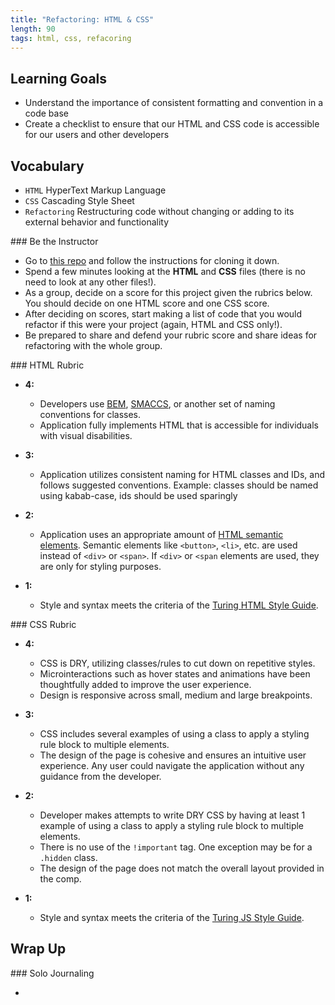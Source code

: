 ```yaml
---
title: "Refactoring: HTML & CSS"
length: 90
tags: html, css, refacoring
---
```


## Learning Goals

* Understand the importance of consistent formatting and convention in a code base
* Create a checklist to ensure that our HTML and CSS code is accessible for our users and other developers

## Vocabulary

- `HTML` HyperText Markup Language
- `CSS` Cascading Style Sheet
- `Refactoring` Restructuring code without changing or adding to its external behavior and functionality

<section class="call-to-action">
### Be the Instructor

* Go to [this repo](https://github.com/kaylaewood/number-guesser-refactor) and follow the instructions for cloning it down.
* Spend a few minutes looking at the **HTML** and **CSS** files (there is no need to look at any other files!).
* As a group, decide on a score for this project given the rubrics below. You should decide on one HTML score and one CSS score.
* After deciding on scores, start making a list of code that you would refactor if this were your project (again, HTML and CSS only!).
* Be prepared to share and defend your rubric score and share ideas for refactoring with the whole group.
</section>

<section class="answer">
### HTML Rubric

* **4:**

  - Developers use [BEM](http://getbem.com/), [SMACCS](http://smacss.com/), or another set of naming conventions for classes.
  - Application fully implements HTML that is accessible for individuals with visual disabilities.

* **3:**

  - Application utilizes consistent naming for HTML classes and IDs, and follows suggested conventions. Example: classes should be named using kabab-case, ids should be used sparingly

* **2:**

  - Application uses an appropriate amount of [HTML semantic elements](https://developer.mozilla.org/en-US/docs/Learn/HTML/Introduction_to_HTML/Document_and_website_structure). Semantic elements like `<button>`, `<li>`, etc. are used instead of `<div>` or `<span>`. If `<div>` or `<span` elements are used, they are only for styling purposes.

* **1:**

  - Style and syntax meets the criteria of the [Turing HTML Style Guide](https://github.com/turingschool-examples/html).
</section>

<section class="answer">
### CSS Rubric

* **4:**

  - CSS is DRY, utilizing classes/rules to cut down on repetitive styles.
  - Microinteractions such as hover states and animations have been thoughtfully added to improve the user experience.
  - Design is responsive across small, medium and large breakpoints.

* **3:**

  - CSS includes several examples of using a class to apply a styling rule block to multiple elements.
  - The design of the page is cohesive and ensures an intuitive user experience. Any user could navigate the application without any guidance from the developer.

* **2:**

  - Developer makes attempts to write DRY CSS by having at least 1 example of using a class to apply a styling rule block to multiple elements.
  - There is no use of the `!important` tag. One exception may be for a `.hidden` class.
  - The design of the page does not match the overall layout provided in the comp.

* **1:**

  - Style and syntax meets the criteria of the [Turing JS Style Guide](https://github.com/turingschool-examples/css).
</section>




## Wrap Up

<section class="call-to-action">
### Solo Journaling

- 

</section>
